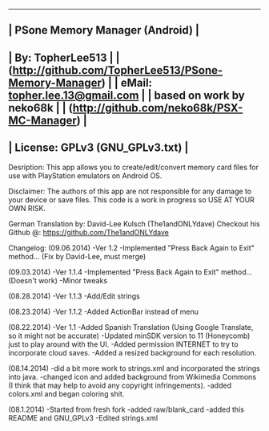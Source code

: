 --------------------------------------------------
|         PSone Memory Manager (Android)         |
------------------------------------------------------------------
|         By: TopherLee513                                       |
|         (http://github.com/TopherLee513/PSone-Memory-Manager)  |
|         eMail: topher.lee.13@gmail.com                         |
|         based on work by neko68k                               |
|         (http://github.com/neko68k/PSX-MC-Manager)             |
------------------------------------------------------------------
|         License: GPLv3 (GNU_GPLv3.txt)      |
-----------------------------------------------
Desription: This app allows you to create/edit/convert memory card files for use with PlayStation emulators on Android OS.

Disclaimer: The authors of this app are not responsible for any damage to your device or save files. This code is a work in progress so USE AT YOUR OWN RISK.

German Translation by: David-Lee Kulsch (The1andONLYdave)
Checkout his Github @: https://github.com/The1andONLYdave


Changelog:
(09.06.2014)
-Ver 1.2
-Implemented "Press Back Again to Exit" method... (Fix by David-Lee, must merge)

(09.03.2014)
-Ver 1.1.4
-Implemented "Press Back Again to Exit" method... (Doesn't work)
-Minor tweaks

(08.28.2014)
-Ver 1.1.3
-Add/Edit strings

(08.23.2014)
-Ver 1.1.2
-Added ActionBar instead of menu

(08.22.2014)
-Ver 1.1
-Added Spanish Translation (Using Google Translate,  so it might not be accurate)
-Updated minSDK version to 11 (Honeycomb) just to play around with the UI.
-Added permission INTERNET to try to incorporate cloud saves.
-Added a resized background for each resolution.

(08.14.2014)
-did a bit more work to strings.xml and incorporated the strings into java.
-changed icon and added background from Wikimedia Commons (I think that may help to avoid any copyright infringements).
-added colors.xml and began coloring shit.

(08.1.2014)
-Started from fresh fork
-added raw/blank_card
-added this README and GNU_GPLv3
-Edited strings.xml
